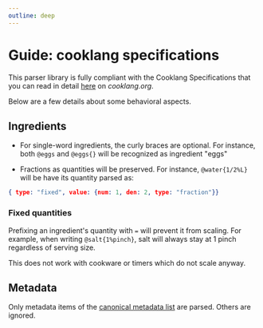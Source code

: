 ```yaml
---
outline: deep
---
```


# Guide: cooklang specifications

This parser library is fully compliant with the Cooklang Specifications that you can read in detail [here](https://cooklang.org/docs/spec/) on _cooklang.org_. 

Below are a few details about some behavioral aspects.

## Ingredients

- For single-word ingredients, the curly braces are optional. For instance, both `@eggs` and `@eggs{}` will be recognized as ingredient "eggs"

- Fractions as quantities will be preserved. For instance, `@water{1/2%L}` will be have its quantity parsed as:

```json
{ type: "fixed", value: {num: 1, den: 2, type: "fraction"}}
```

###  Fixed quantities

Prefixing an ingredient's quantity with `=` will prevent it from scaling. For example, when writing `@salt{1%pinch}`, salt will always stay at 1 pinch regardless of serving size. 

This does not work with cookware or timers which do not scale anyway.

## Metadata

Only metadata items of the [canonical metadata list](https://cooklang.org/docs/spec/#canonical-metadata) are parsed. Others are ignored. 
